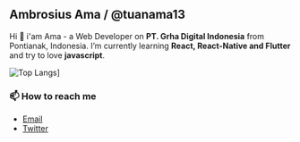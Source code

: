 ## Ambrosius Ama / @tuanama13

Hi 🙌 i'am Ama - a Web Developer on **PT. Grha Digital Indonesia** from Pontianak, Indonesia. I’m currently learning **React, React-Native and Flutter** and try to love **javascript**.

![Top Langs](https://github-readme-stats.vercel.app/api/top-langs/?username=tuanama13&show_icons=true&count_private=true)]
### 📫 How to reach me

* [Email](mailto:tuanama7@gmail.com)
* [Twitter](https://twitter.com/ambrosiusama7)
